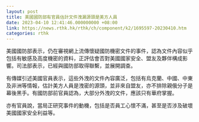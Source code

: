 ```yaml
---
layout: post
title: 美國國防部有官員估計文件洩漏源頭是美方人員
date: 2023-04-10 12:41:46.000000000 +08:00
link: https://news.rthk.hk/rthk/ch/component/k2/1695597-20230410.htm
categories: rthk
---
```


美國國防部表示，仍在審視網上流傳懷疑國防機密文件的事件，認為文件內容似乎包括有敏感及高度機密的資料，正評估會否對美國國家安全、盟友及夥伴構成影響。司法部表示，已經與國防部取得聯繫，並展開調查。

有傳媒引述美國官員表示，這些外洩的文件內容廣泛，包括有烏克蘭、中國、中東及非洲等情報，估計美方人員是洩密的源頭，並非來自盟友，亦不排除親俄分子是幕後黑手。有國防部前官員認為，大部分外洩的文件，應該只有華府掌握。

亦有官員說，當局正研究事件的動機，包括是否員工心懷不滿，甚至是否涉及破壞美國國家安全利益等。
